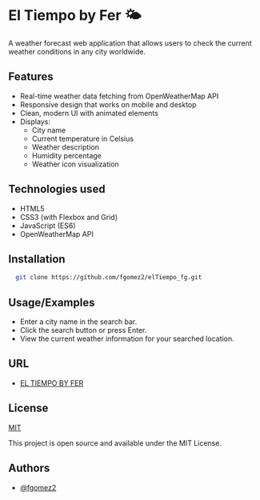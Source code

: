 # El Tiempo by Fer 🌤️

A weather forecast web application that allows users to check the current weather conditions in any city worldwide.
## Features
- Real-time weather data fetching from OpenWeatherMap API
- Responsive design that works on mobile and desktop
- Clean, modern UI with animated elements
- Displays:
  - City name
  - Current temperature in Celsius
  - Weather description
  - Humidity percentage
  - Weather icon visualization
## Technologies used
- HTML5 
- CSS3 (with Flexbox and Grid)
- JavaScript (ES6)
- OpenWeatherMap API
## Installation
```bash
  git clone https://github.com/fgomez2/elTiempo_fg.git
```
    
## Usage/Examples
- Enter a city name in the search bar.
- Click the search button or press Enter.
- View the current weather information for your searched location.



## URL
- [EL TIEMPO BY FER](https://eltiempobyfer.netlify.app)
  
## License

[MIT](https://choosealicense.com/licenses/mit/)

This project is open source and available under the MIT License.
## Authors

- [@fgomez2](https://github.com/fgomez2)
